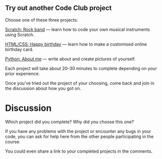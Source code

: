 
## Try out another Code Club project

Choose one of these three projects:

[Scratch: Rock band](https://projects.raspberrypi.org/en/projects/rock-band)
— learn how to code your own musical instruments using Scratch.

[HTML/CSS: Happy birthday](https://projects.raspberrypi.org/en/projects/happy-birthday)
— learn how to make a customised online birthday card.

[Python: About me](https://projects.raspberrypi.org/en/projects/about-me)
— write about and create pictures of yourself.

Each project will take about 20–30 minutes to complete depending on your prior experience.

Once you’ve tried out the project of your choosing, come back and join in the discussion about how you got on.

# Discussion

Which project did you complete? Why did you choose this one?

If you have any problems with the project or encounter any bugs in your code, you can ask for help here from the other people participating in the course.

You could even share a link to your completed projects in the comments.
